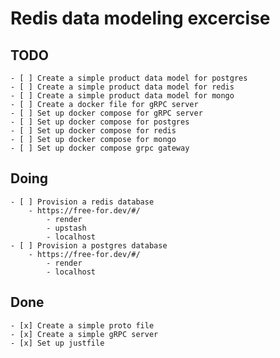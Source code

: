 # Redis data modeling excercise

## TODO

    - [ ] Create a simple product data model for postgres
    - [ ] Create a simple product data model for redis
    - [ ] Create a simple product data model for mongo
    - [ ] Create a docker file for gRPC server
    - [ ] Set up docker compose for gRPC server
    - [ ] Set up docker compose for postgres
    - [ ] Set up docker compose for redis
    - [ ] Set up docker compose for mongo
    - [ ] Set up docker compose grpc gateway

## Doing

    - [ ] Provision a redis database
        - https://free-for.dev/#/
            - render
            - upstash
            - localhost
    - [ ] Provision a postgres database
        - https://free-for.dev/#/
            - render
            - localhost

## Done

    - [x] Create a simple proto file
    - [x] Create a simple gRPC server
    - [x] Set up justfile
